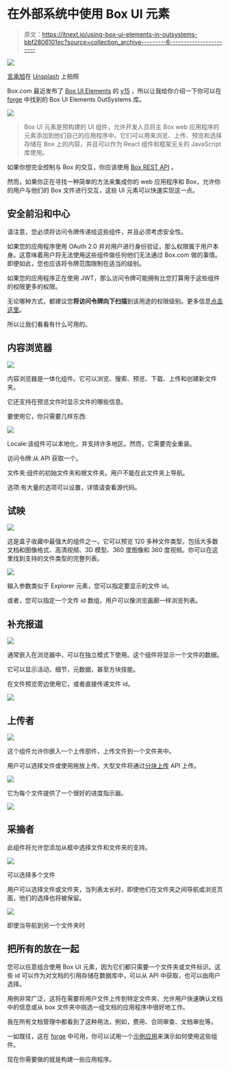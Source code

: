 # 在外部系统中使用 Box UI 元素

> 原文：<https://itnext.io/using-box-ui-elements-in-outsystems-bbf2806101ec?source=collection_archive---------6----------------------->

![](img/b1c86d07d59c833c2e6094a5dbbf0369.png)

[言承旭](https://unsplash.com/@mountyanzhi?utm_source=unsplash&utm_medium=referral&utm_content=creditCopyText)在 [Unsplash](https://unsplash.com/s/photos/box?utm_source=unsplash&utm_medium=referral&utm_content=creditCopyText) 上拍照

Box.com 最近发布了 [Box UI Elements](https://developer.box.com/guides/embed/ui-elements//) 的 [v15](https://github.com/box/box-ui-elements/releases/tag/v15.0.0) ，所以让我给你介绍一下你可以在 [forge](https://www.outsystems.com/forge/component-overview/13069/box-ui-elements) 中找到的 Box UI Elements OutSystems 库。

![](img/171e829e83bbc69d7638ac3195dc4d69.png)

> Box UI 元素是预构建的 UI 组件，允许开发人员将主 Box web 应用程序的元素添加到他们自己的应用程序中。它们可以用来浏览、上传、预览和选择存储在 Box 上的内容，并且可以作为 React 组件和框架无关的 JavaScript 库使用。

如果你想完全控制与 Box 的交互，你应该使用 [Box REST API](https://developer.box.com/reference/) 。

然而，如果你正在寻找一种简单的方法来集成你的 web 应用程序和 Box，允许你的用户与他们的 Box 文件进行交互，这些 UI 元素可以快速实现这一点。

## 安全前沿和中心

请注意，您必须将访问令牌传递给这些组件，并且必须考虑安全性。

如果您的应用程序使用 OAuth 2.0 并对用户进行身份验证，那么权限属于用户本身。这意味着用户将无法使用这些组件做任何他们无法通过 Box.com 做的事情。即便如此，您也应该将令牌范围限制在适当的级别。

如果您的应用程序正在使用 JWT，那么访问令牌可能拥有比您打算用于这些组件的权限更多的权限。

无论哪种方式，都建议您**将访问令牌向下扫描**到该用途的权限级别。更多信息[点击这里](https://developer.box.com/guides/authentication/tokens/downscope/)。

所以让我们看看有什么可用的。

## 内容浏览器

![](img/0d23b0ccc93694584aa6c518afde663a.png)

内容浏览器是一体化组件。它可以浏览、搜索、预览、下载、上传和创建新文件夹。

它还支持在预览文件时显示文件的哪些信息。

要使用它，你只需要几样东西:

![](img/5fd4c20623c25fd21a3d447e80a89f04.png)

Locale:该组件可以本地化，并支持许多地区。然而，它需要完全重装。

访问令牌:从 API 获取一个。

文件夹:组件的初始文件夹和根文件夹。用户不能在此文件夹上导航。

选项:有大量的选项可以设置，详情请查看源代码。

## 试映

![](img/c9d053dc422872d1b58cda9b8549bd8c.png)

这是盒子收藏中最强大的组件之一。它可以预览 120 多种文件类型，包括大多数文档和图像格式、高清视频、3D 模型、360 度图像和 360 度视频。你可以在这里找到支持的文件类型的完整列表。

![](img/7368ae3aa7b5b42dc3680dc7ee7bf4c9.png)

输入参数类似于 Explorer 元素，您可以指定要显示的文件 id。

或者，您可以指定一个文件 id 数组，用户可以像浏览画廊一样浏览列表。

## 补充报道

![](img/d5c5cb3594ac29c3cd0829c1a95c6b48.png)

通常嵌入在浏览器中，可以在独立模式下使用。这个组件将显示一个文件的数据。

它可以显示活动，细节，元数据，甚至方块技能。

在文件预览旁边使用它，或者直接传递文件 id。

![](img/44ccb0d23d4dc36a377da15fa64c9e04.png)

## 上传者

![](img/079f3524d5eb404783259d645cb8ca16.png)

这个组件允许你嵌入一个上传部件，上传文件到一个文件夹中。

用户可以选择文件或使用拖放上传。大型文件将通过[分块上传](https://developer.box.com/reference/post-files-upload-sessions/) API 上传。

![](img/297974401d202e853c0577b8c808dd16.png)

它为每个文件提供了一个很好的进度指示器。

![](img/111282f06009c86b6a53a053c19972b2.png)

## 采摘者

此组件将允许您添加从框中选择文件和文件夹的支持。

![](img/cb57b0b6856b4d8f687e4abd56b5b145.png)

可以选择多个文件

用户可以选择文件或文件夹，当列表太长时，即使他们在文件夹之间导航或浏览页面，他们的选择也将被保留。

![](img/8f5a3f0a9aab60e798de03bfd0023707.png)

即使当导航到另一个文件夹时

## 把所有的放在一起

您可以任意组合使用 Box UI 元素，因为它们都只需要一个文件夹或文件标识。这些 id 可以作为对文档的引用存储在数据库中，可以从 API 中获取，也可以由用户选择。

用例非常广泛，这将在需要将用户文件上传到特定文件夹、允许用户快速确认文档中的信息或从 box 文件夹中挑选一组文档的应用程序中很好地工作。

我在所有文档管理中都看到了这种用法，例如，费用、合同审查、文档审批等。

一如既往，这在 [forge](https://www.outsystems.com/forge/component-overview/13069/box-ui-elements) 中可用，你可以试用一个[示例应用](https://rb-demos.outsystemscloud.com/BoxUIElementsTDD/)来演示如何使用这些组件。

现在你需要做的就是构建一些应用程序。